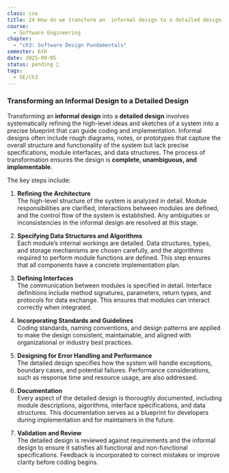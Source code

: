 ```yaml
---
class: cse
title: 24 How do we transform an  informal design to a detailed design.
course:
  - Software Engineering
chapter:
  - "ch3: Software Design Fundamentals"
semester: 6th
date: 2025-09-05
status: pending 🛑
tags:
  - SE/Ch3
---
```


### **Transforming an Informal Design to a Detailed Design**

Transforming an **informal design** into a **detailed design** involves systematically refining the high-level ideas and sketches of a system into a precise blueprint that can guide coding and implementation. Informal designs often include rough diagrams, notes, or prototypes that capture the overall structure and functionality of the system but lack precise specifications, module interfaces, and data structures. The process of transformation ensures the design is **complete, unambiguous, and implementable**.

The key steps include:

1. **Refining the Architecture**  
    The high-level structure of the system is analyzed in detail. Module responsibilities are clarified, interactions between modules are defined, and the control flow of the system is established. Any ambiguities or inconsistencies in the informal design are resolved at this stage.
    
2. **Specifying Data Structures and Algorithms**  
    Each module’s internal workings are detailed. Data structures, types, and storage mechanisms are chosen carefully, and the algorithms required to perform module functions are defined. This step ensures that all components have a concrete implementation plan.
    
3. **Defining Interfaces**  
    The communication between modules is specified in detail. Interface definitions include method signatures, parameters, return types, and protocols for data exchange. This ensures that modules can interact correctly when integrated.
    
4. **Incorporating Standards and Guidelines**  
    Coding standards, naming conventions, and design patterns are applied to make the design consistent, maintainable, and aligned with organizational or industry best practices.
    
5. **Designing for Error Handling and Performance**  
    The detailed design specifies how the system will handle exceptions, boundary cases, and potential failures. Performance considerations, such as response time and resource usage, are also addressed.
    
6. **Documentation**  
    Every aspect of the detailed design is thoroughly documented, including module descriptions, algorithms, interface specifications, and data structures. This documentation serves as a blueprint for developers during implementation and for maintainers in the future.
    
7. **Validation and Review**  
    The detailed design is reviewed against requirements and the informal design to ensure it satisfies all functional and non-functional specifications. Feedback is incorporated to correct mistakes or improve clarity before coding begins.
